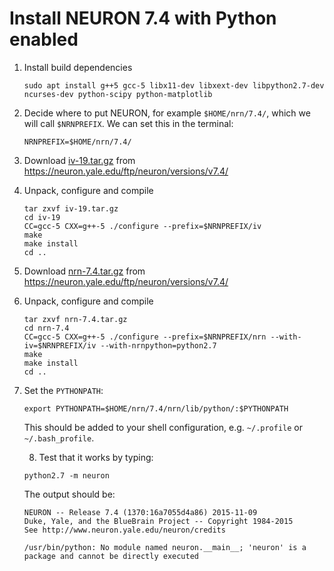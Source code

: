 Install NEURON 7.4 with Python enabled
======================================

1. Install build dependencies
   ```
   sudo apt install g++5 gcc-5 libx11-dev libxext-dev libpython2.7-dev ncurses-dev python-scipy python-matplotlib
   ```

2. Decide where to put NEURON, for example `$HOME/nrn/7.4/`, which we
   will call `$NRNPREFIX`. We can set this in the terminal:
   ```
   NRNPREFIX=$HOME/nrn/7.4/
   ```

3. Download
   [iv-19.tar.gz](https://neuron.yale.edu/ftp/neuron/versions/v7.4/iv-19.tar.gz)
   from https://neuron.yale.edu/ftp/neuron/versions/v7.4/

4. Unpack, configure and compile
   ```
   tar zxvf iv-19.tar.gz
   cd iv-19
   CC=gcc-5 CXX=g++-5 ./configure --prefix=$NRNPREFIX/iv
   make
   make install
   cd ..
   ```

5. Download
   [nrn-7.4.tar.gz](https://neuron.yale.edu/ftp/neuron/versions/v7.4/nrn-7.4.tar.gz)
   from https://neuron.yale.edu/ftp/neuron/versions/v7.4/

6. Unpack, configure and compile
   ```
   tar zxvf nrn-7.4.tar.gz
   cd nrn-7.4
   CC=gcc-5 CXX=g++-5 ./configure --prefix=$NRNPREFIX/nrn --with-iv=$NRNPREFIX/iv --with-nrnpython=python2.7
   make
   make install
   cd ..
   ```

7. Set the `PYTHONPATH`:
   ```
   export PYTHONPATH=$HOME/nrn/7.4/nrn/lib/python/:$PYTHONPATH
   ```
   This should be added to your shell configuration, e.g. `~/.profile`
   or `~/.bash_profile`.
   
   8. Test that it works by typing:
   ```
   python2.7 -m neuron
   ```
   The output should be:
   ```
   NEURON -- Release 7.4 (1370:16a7055d4a86) 2015-11-09
   Duke, Yale, and the BlueBrain Project -- Copyright 1984-2015
   See http://www.neuron.yale.edu/neuron/credits

   /usr/bin/python: No module named neuron.__main__; 'neuron' is a package and cannot be directly executed
   ```
